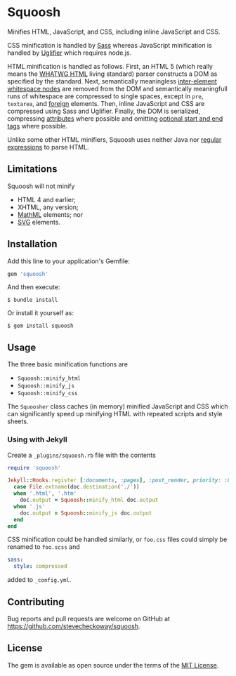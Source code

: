 # Squoosh

Minifies HTML, JavaScript, and CSS, including inline JavaScript and CSS.

CSS minification is handled by [Sass](http://www.rubydoc.info/gems/sass)
whereas JavaScript minification is handled by
[Uglifier](http://www.rubydoc.info/gems/uglifier) which requires node.js.

HTML minification is handled as follows. First, an HTML 5 (which really means
the [WHATWG HTML](https://html.spec.whatwg.org/multipage/) living standard)
parser constructs a DOM as specified by the standard. Next, semantically
meaningless [inter-element whitespace
nodes](https://html.spec.whatwg.org/multipage/dom.html#inter-element-whitespace)
are removed from the DOM and semantically meaningfull runs of whitespace are
compressed to single spaces, except in `pre`, `textarea`, and
[foreign](https://html.spec.whatwg.org/multipage/syntax.html#elements-2) elements.
Then, inline JavaScript and CSS are compressed using Sass and Uglifier.
Finally, the DOM is serialized, compressing
[attributes](https://html.spec.whatwg.org/multipage/syntax.html#attributes-2)
where possible and omitting [optional start and end
tags](https://html.spec.whatwg.org/multipage/syntax.html#optional-tags) where
possible.

Unlike some other HTML minifiers, Squoosh uses neither Java nor [regular
expressions](http://stackoverflow.com/a/1732454) to parse HTML.

## Limitations
Squoosh will not minify

- HTML 4 and earlier;
- XHTML, any version;
- [MathML](https://www.w3.org/TR/MathML3/) elements; nor
- [SVG](https://www.w3.org/TR/SVG11/) elements.

## Installation

Add this line to your application's Gemfile:

```ruby
gem 'squoosh'
```

And then execute:

    $ bundle install

Or install it yourself as:

    $ gem install squoosh

## Usage

The three basic minification functions are

- `Squoosh::minify_html`
- `Squoosh::minify_js`
- `Squoosh::minify_css`

The `Squoosher` class caches (in memory) minified JavaScript and CSS which can
significantly speed up minifying HTML with repeated scripts and style sheets.

### Using with Jekyll

Create a `_plugins/squoosh.rb` file with the contents

```ruby
require 'squoosh'

Jekyll::Hooks.register [:documents, :pages], :post_render, priority: :high do |doc|
  case File.extname(doc.destination('./'))
  when '.html', '.htm'
    doc.output = Squoosh::minify_html doc.output
  when '.js'
    doc.output = Squoosh::minify_js doc.output
  end
end
```

CSS minification could be handled similarly, or `foo.css` files could simply
be renamed to `foo.scss` and 

```yaml
sass:
  style: compressed
```

added to `_config.yml`.

## Contributing

Bug reports and pull requests are welcome on GitHub at
https://github.com/stevecheckoway/squoosh.


## License

The gem is available as open source under the terms of the [MIT
License](http://opensource.org/licenses/MIT).

